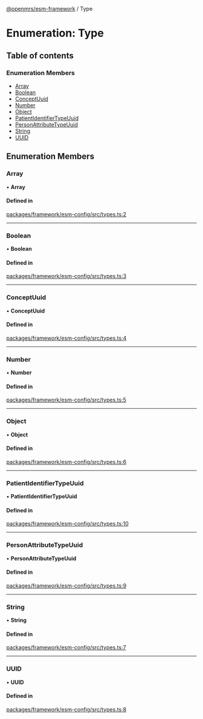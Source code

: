 [@openmrs/esm-framework](../API.md) / Type

# Enumeration: Type

## Table of contents

### Enumeration Members

- [Array](Type.md#array)
- [Boolean](Type.md#boolean)
- [ConceptUuid](Type.md#conceptuuid)
- [Number](Type.md#number)
- [Object](Type.md#object)
- [PatientIdentifierTypeUuid](Type.md#patientidentifiertypeuuid)
- [PersonAttributeTypeUuid](Type.md#personattributetypeuuid)
- [String](Type.md#string)
- [UUID](Type.md#uuid)

## Enumeration Members

### Array

• **Array**

#### Defined in

[packages/framework/esm-config/src/types.ts:2](https://github.com/Vishal772-pixel/openmrs-esm-core/blob/main/packages/framework/esm-config/src/types.ts#L2)

___

### Boolean

• **Boolean**

#### Defined in

[packages/framework/esm-config/src/types.ts:3](https://github.com/Vishal772-pixel/openmrs-esm-core/blob/main/packages/framework/esm-config/src/types.ts#L3)

___

### ConceptUuid

• **ConceptUuid**

#### Defined in

[packages/framework/esm-config/src/types.ts:4](https://github.com/Vishal772-pixel/openmrs-esm-core/blob/main/packages/framework/esm-config/src/types.ts#L4)

___

### Number

• **Number**

#### Defined in

[packages/framework/esm-config/src/types.ts:5](https://github.com/Vishal772-pixel/openmrs-esm-core/blob/main/packages/framework/esm-config/src/types.ts#L5)

___

### Object

• **Object**

#### Defined in

[packages/framework/esm-config/src/types.ts:6](https://github.com/Vishal772-pixel/openmrs-esm-core/blob/main/packages/framework/esm-config/src/types.ts#L6)

___

### PatientIdentifierTypeUuid

• **PatientIdentifierTypeUuid**

#### Defined in

[packages/framework/esm-config/src/types.ts:10](https://github.com/Vishal772-pixel/openmrs-esm-core/blob/main/packages/framework/esm-config/src/types.ts#L10)

___

### PersonAttributeTypeUuid

• **PersonAttributeTypeUuid**

#### Defined in

[packages/framework/esm-config/src/types.ts:9](https://github.com/Vishal772-pixel/openmrs-esm-core/blob/main/packages/framework/esm-config/src/types.ts#L9)

___

### String

• **String**

#### Defined in

[packages/framework/esm-config/src/types.ts:7](https://github.com/Vishal772-pixel/openmrs-esm-core/blob/main/packages/framework/esm-config/src/types.ts#L7)

___

### UUID

• **UUID**

#### Defined in

[packages/framework/esm-config/src/types.ts:8](https://github.com/Vishal772-pixel/openmrs-esm-core/blob/main/packages/framework/esm-config/src/types.ts#L8)
